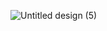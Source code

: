 ![Untitled design (5)](https://github.com/user-attachments/assets/8bde7927-0b4e-4f8d-b079-131e5c945c20)
